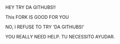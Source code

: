 HEY TRY DA GITHUBS!! 

This FORK IS GOOD FOR YOU

NO, I REFUSE TO TRY 'DA GITHUBS!'


YOU REALLY NEED HELP.
TU NECESSITO AYUDAR.

